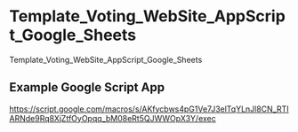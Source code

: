 # Template_Voting_WebSite_AppScript_Google_Sheets
Template_Voting_WebSite_AppScript_Google_Sheets



## Example Google Script App

https://script.google.com/macros/s/AKfycbws4pG1Ve7J3elTqYLnJl8CN_RTIARNde9Rq8XjZtfOyOpqq_bM08eRt5QJWWOpX3Y/exec

